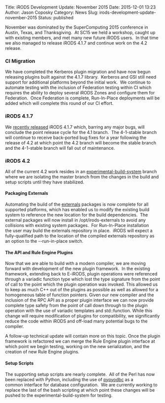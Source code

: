 Title: iRODS Development Update: November 2015
Date: 2015-12-01 13:23
Author: Jason Coposky
Category: News
Slug: irods-development-update-november-2015
Status: published

November was dominated by the SuperComputing 2015 conference in Austin,
Texas, and Thanksgiving.  At SC15 we held a workshop, caught up with
existing members, and met many new future iRODS users.  In that time we
also managed to release iRODS 4.1.7 and continue work on the 4.2
release.

<!--more-->

### CI Migration

We have completed the Kerberos plugin migration and have now begun
releasing plugins built against the 4.1.7 library.  Kerberos and GSI
still need support for additional platforms beyond the initial work.  We
continue to automate testing with the inclusion of Federation testing
within CI which requires the ability to deploy several iRODS Zones and
configure them for Federation.  Once Federation is complete,
Run-In-Place deployments will be added which will complete this round
of our CI effort.

### iRODS 4.1.7

We [recently
released](http://irods.org/2015/11/irods-4-1-7-is-released/) iRODS 4.1.7
which, barring any major bugs, will conclude the point release cycle for
the 4.1 branch.  The 4-1-stable branch will continue to receive
back-ported bug fixes for a year following the release of 4.2 at which
point the 4.2 branch will become the stable branch and the 4-1-stable
branch will fall out of maintenance.

### iRODS 4.2

All of the current 4.2 work resides in an
[experimental-build-system](https://github.com/irods/irods/tree/experimental-build-system)
branch where we are isolating the master branch from the changes in the
build and setup scripts until they have stabilized.

#### Packaging Externals

Automating the build of the
[externals](https://github.com/irods/externals) packages is now complete
for all supported platforms, which has enabled us to modify the existing
build system to reference the new location for the build dependencies.
 The external packages will now install in /opt/irods-externals to avoid
any collisions with existing system packages.  For Run-In-Place
installation the user may build the externals repository in place.
 iRODS will expect a fully-qualified path to the location of the
compiled externals repository as an option to the --run-in-place switch.

#### The API and Rule Engine Plugins

Now that we are able to build with a modern compiler, we are moving
forward with development of the new plugin framework.  In the existing
framework, extending back to E-iRODS, plugin operations were referenced
through a variadic function type which lost the type signature from the
point of call to the point which the plugin operation was invoked. This
allowed us to keep as much C++ out of the plugins as possible as well as
allowed for a homogeneous table of function pointers. Given our new
compiler and the inclusion of the RPC API as a proper plugin interface
we can now provide complete type safety from the point of call down
through to the plugin operation with the use of variadic templates and
std::function. While this change will require modification of plugins
for compatibility, we significantly reduce the code within iRODS and
off-load many potential bugs to the compiler.

A follow-up technical update will contain more on this topic. Once the
plugin framework is refactored we can merge the Rule Engine plugin
interface at which point we begin testing, working on the new
serialization, and the creation of new Rule Engine plugins.

#### Setup Scripts

The supporting setup scripts are nearly complete.  All of the Perl has
now been replaced with Python, including the use of
[pypyodbc](https://pypi.python.org/pypi/pypyodbc) as a common interface
for database configuration.  We are currently working to replace the
last of the bash scripting at which point these changes will be pushed
to the experimental-build-system for testing.
